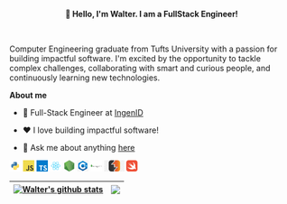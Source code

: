 <p align="center"><strong>👋 Hello, I'm Walter. I am a FullStack Engineer!</strong></p>

<br />

Computer Engineering graduate from Tufts University with a passion for building impactful software. I'm excited by the opportunity to tackle complex challenges, collaborating with smart and curious people, and continuously learning new technologies.

**About me**

- 💼 Full-Stack Engineer at [IngenID](https://www.ingenid.com/)

- ❤️ I love building impactful software!

- 💬 Ask me about anything [here](https://walter254.github.io/myCv/)

<code><img height="20" alt="python" src="https://raw.githubusercontent.com/github/explore/80688e429a7d4ef2fca1e82350fe8e3517d3494d/topics/python/python.png"></code>
<code><img height="20" alt="javascript" src="https://raw.githubusercontent.com/github/explore/80688e429a7d4ef2fca1e82350fe8e3517d3494d/topics/javascript/javascript.png"></code>
<code><img height="20" alt="typescript" src="https://raw.githubusercontent.com/github/explore/80688e429a7d4ef2fca1e82350fe8e3517d3494d/topics/typescript/typescript.png"></code>
<code><img height="20" alt="react" src="https://raw.githubusercontent.com/github/explore/80688e429a7d4ef2fca1e82350fe8e3517d3494d/topics/react/react.png"></code>
<code><img height="20" alt="nodejs" src="https://raw.githubusercontent.com/github/explore/80688e429a7d4ef2fca1e82350fe8e3517d3494d/topics/nodejs/nodejs.png"></code>
<code><img height="20" alt="c++" src="/images/cpp_img.png"></code>
<code><img height="20" alt="mongodb" src="https://raw.githubusercontent.com/github/explore/80688e429a7d4ef2fca1e82350fe8e3517d3494d/topics/mongodb/mongodb.png"></code>
<code><img height="20" alt="burpsuite" src="/images/burb_suite_img.png"></code>
<code><img height="20" alt="swift" src="https://raw.githubusercontent.com/github/explore/80688e429a7d4ef2fca1e82350fe8e3517d3494d/topics/swift/swift.png"></code>

| <a href="https://github.com/Walter254"><img align="center" src="https://github-readme-stats.vercel.app/api?username=Walter254&show_icons=true&include_all_commits=true&theme=tokyonight&hide_border=true&hide=stars,contribs&show=reviews,prs_merged,prs_merged_percentage" alt="Walter's github stats" /></a> | <a href="https://github.com/Walter254"><img align="center" src="https://github-readme-stats.vercel.app/api/top-langs/?username=Walter254&layout=compact&theme=tokyonight&hide_border=true" /></a> |
| ------------- | ------------- |